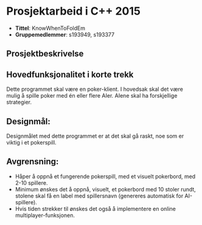 # Prosjektarbeid i C++ 2015
* **Tittel**: KnowWhenToFoldEm
* **Gruppemedlemmer**: s193949, s193377

## Prosjektbeskrivelse

## Hovedfunksjonalitet i korte trekk
Dette programmet skal være en poker-klient. I hovedsak skal det være mulig 
å spille poker med én eller flere AIer. AIene skal ha forskjellige 
strategier.

## Designmål:
Designmålet med dette programmet er at det skal gå raskt, noe som er viktig
i et pokerspill.

## Avgrensning:
* Håper å oppnå et fungerende pokerspill, med et visuelt pokerbord, med 2-10 spillere.
* Minimum ønskes det å oppnå, visuelt, et pokerbord med 10 stoler rundt, stolene skal få en label med spillersnavn (genereres automatisk for AI-spillere).
* Hvis tiden strekker til ønskes det også å implementere en online multiplayer-funksjonen.